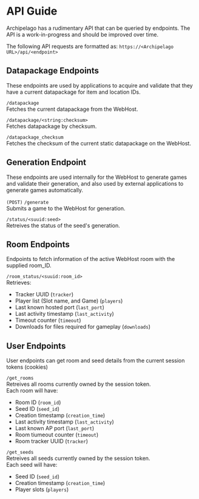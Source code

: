 # API Guide

Archipelago has a rudimentary API that can be queried by endpoints.
The API is a work-in-progress and should be improved over time.

The following API requests are formatted as: `https://<Archipelago URL>/api/<endpoint>`

## Datapackage Endpoints
These endpoints are used by applications to acquire and validate that they have a current datapackage for item and location IDs.

`/datapackage`  
Fetches the current datapackage from the WebHost.

`/datapackage/<string:checksum>`    
Fetches datapackage by checksum.

`/datapackage_checksum`  
Fetches the checksum of the current static datapackage on the WebHost.

## Generation Endpoint
These endpoints are used internally for the WebHost to generate games and validate their generation, and also used by external applications to generate games automatically.

`(POST)` `/generate`  
Submits a game to the WebHost for generation.

`/status/<suuid:seed>`  
Retreives the status of the seed's generation.

## Room Endpoints
Endpoints to fetch information of the active WebHost room with the supplied room_ID.

`/room_status/<suuid:room_id>`  
Retrieves:
- Tracker UUID (`tracker`)
- Player list (Slot name, and Game) (`players`)
- Last known hosted port (`last_port`)
- Last activity timestamp (`last_activity`)
- Timeout counter (`timeout`)
- Downloads for files required for gameplay (`downloads`)

## User Endpoints
User endpoints can get room and seed details from the current session tokens (cookies)

`/get_rooms`  
Retreives all rooms currently owned by the session token.  
Each room will have:
- Room ID (`room_id`)
- Seed ID (`seed_id`)
- Creation timestamp (`creation_time`)
- Last activity timestamp (`last_activity`)
- Last known AP port (`last_port`)
- Room tiumeout counter (`timeout`)
- Room tracker UUID (`tracker`)

`/get_seeds`  
Retreives all seeds currently owned by the session token.  
Each seed will have:
- Seed ID (`seed_id`)
- Creation timestamp (`creation_time`)
- Player slots (`players`)

